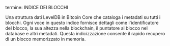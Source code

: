 termine: INDICE DEI BLOCCHI

Una struttura dati LevelDB in Bitcoin Core che cataloga i metadati su tutti i blocchi. Ogni voce in questo indice fornisce dettagli come l'identificatore del blocco, la sua altezza nella blockchain, il puntatore al blocco nel database e altri metadati. Questa indicizzazione consente il rapido recupero di un blocco memorizzato in memoria.